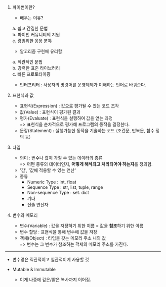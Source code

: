 1. 파이썬이란?

    - 배우는 이유?
    
    a. 쉽고 간결한 문법  
    b. 파이썬 커뮤니티의 지원  
    c. 광범위한 응용 분야  

    - 알고리즘 구현에 유리함

    a. 직관적인 문법  
    b. 강력한 표준 라이브러리  
    c. 빠른 프로토타이핑  
    
    - 인터프리터 : 사용자의 명령어를 운영체제가 이해하는 언어로 바꿔준다.
  
2. 표현식과 값

    - 표현식(Expression) : 값으로 평가될 수 있는 코드 조각
    - 값(Value) : 표현식이 평가된 결과
    - 평가(Evaluate) : 표현식을 실행하여 값을 얻는 과정  
        => 표현식을 순차적으로 평가해 프로그램의 동작을 결정한다.
    - 문장(Statement) : 실행가능한 동작을 기술하는 코드 (조건문, 반복문, 함수 정의 등)

3. 타입
   
    - 의미 : 변수나 값이 가질 수 있는 데이터의 종류  
        => 어떤 종류의 데이터인지, **어떻게 해석되고 처리되어야 하는지**를 정의함.
    - '값', '값에 적용할 수 있는 연산'
    - 종류
        - Numeric Type : int, float
        - Sequence Type : str, list, tuple, range
        - Non-sequence Type : set. dict
        - 기타
        - 산술 연산자
  
4. 변수와 메모리

    - 변수(Variable) : 값을 저장하기 위한 이름 = 값을 **참조**하기 위한 이름
    - 변수 할당 : 표현식을 통해 변수에 값을 저장
    - 객체(Object) : 타입을 갖는 메모리 주소 내의 값  
        => 변수는 그 변수가 참조하는 객체의 메모리 주소를 가진다.

---

- 변수명은 직관적이고 일관적이게 사용할 것


- Mutable & Immutable
  
  - 이게 나중에 깊은/얕은 복사까지 이어짐.
